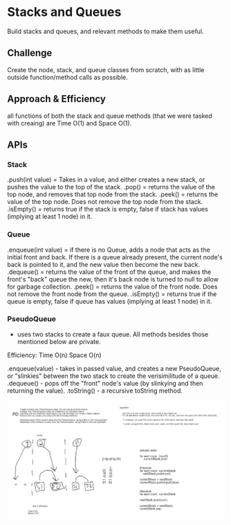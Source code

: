 # Stacks and Queues
Build stacks and queues, and relevant methods to make them useful.

## Challenge
Create the node, stack, and queue classes from scratch, with as little outside function/method calls as possible.

## Approach & Efficiency
all functions of both the stack and queue methods (that we were tasked with creaing) are Time O(1) and Space O(1). 

## APIs

### Stack

.push(int value) = Takes in a value, and either creates a new stack, or pushes the value to the top of the stack.
.pop() = returns the value of the top node, and removes that top node from the stack.
.peek() = returns the value of the top node. Does not remove the top node from the stack.
.isEmpty() = returns true if the stack is empty, false if stack has values (implying at least 1 node) in it.

### Queue

.enqueue(int value) = if there is no Queue, adds a node that acts as the initial front and back. If there is a queue already present, the current node's back is pointed to it, and the new value then become the new back.
.dequeue() = returns the value of the front of the queue, and makes the front's "back" queue the new, then it's back node is turned to null to allow for garbage collection.
.peek() = returns the value of the front node. Does not remove the front node from the queue.
.isEmpty() = returns true if the queue is empty, false if queue has values (implying at least 1 node) in it.

### PseudoQueue
- uses two stacks to create a faux queue. All methods besides those mentioned below are private.

Efficiency:
Time O(n)
Space O(n)

.enqueue(value) - takes in passed value, and creates a new PseudoQueue, or "slinkies" between the two stack to create the verisimilitude of a queue.
.dequeue() - pops off the "front" node's value (by slinkying and then returning the value).
.toString() - a recursive toString method.

![the board for pseudoqueue](https://github.com/PVOBrien/data-structures-and-algorithms/blob/master/java-code-challenges/src/main/resources/PseudoQueue%20Challenge%20Whiteboard.png)